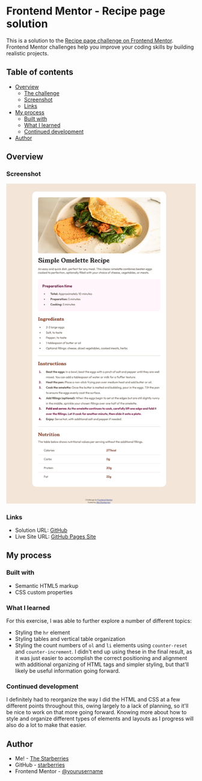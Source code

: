 # Frontend Mentor - Recipe page solution

This is a solution to the [Recipe page challenge on Frontend Mentor](https://www.frontendmentor.io/challenges/recipe-page-KiTsR8QQKm). Frontend Mentor challenges help you improve your coding skills by building realistic projects. 

## Table of contents

- [Overview](#overview)
  - [The challenge](#the-challenge)
  - [Screenshot](#screenshot)
  - [Links](#links)
- [My process](#my-process)
  - [Built with](#built-with)
  - [What I learned](#what-i-learned)
  - [Continued development](#continued-development)
- [Author](#author)

## Overview

### Screenshot

![Screenshot](./images/screenshot.png)

### Links

- Solution URL: [GitHub](https://github.com/starberries/recipes-page)
- Live Site URL: [GitHub Pages Site](https://starberries.github.io/recipes-page/)

## My process

### Built with

- Semantic HTML5 markup
- CSS custom properties

### What I learned

For this exercise, I was able to further explore a number of different topics:
- Styling the `hr` element
- Styling tables and vertical table organization
- Styling the count numbers of `ol` and `li` elements using `counter-reset` and `counter-increment`. I didn't end up using these in the final result, as it was just easier to accomplish the correct positioning and alignment with additional organizing of HTML tags and simpler styling, but that'll likely be useful information going forward.

### Continued development

I definitely had to reorganize the way I did the HTML and CSS at a few different points throughout this, owing largely to a lack of planning, so it'll be nice to work on that more going forward. Knowing more about how to style and organize different types of elements and layouts as I progress will also do a lot to make that easier.

## Author

- Me! - [The Starberries](https://starberries.github.io/social-links-profile/)
- GitHub - [starberries](https://github.com/starberries)
- Frontend Mentor - [@yourusername](https://www.frontendmentor.io/profile/starberries)